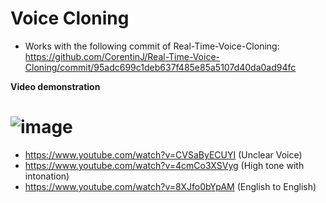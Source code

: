 # Voice Cloning

- Works with the following commit of Real-Time-Voice-Cloning: https://github.com/CorentinJ/Real-Time-Voice-Cloning/commit/95adc699c1deb637f485e85a5107d40da0ad94fc

**Video demonstration**
# ![image](https://github.com/happyminn/voice-cloning/assets/156920075/55c54909-77af-49ed-99ab-e62a6237ead4)

- https://www.youtube.com/watch?v=CVSaByECUYI (Unclear Voice)
- https://www.youtube.com/watch?v=4cmCo3XSVyg (High tone with intonation)
- https://www.youtube.com/watch?v=8XJfo0bYpAM (English to English)
